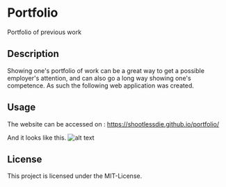 # Portfolio
Portfolio of previous work

## Description
Showing one's portfolio of work can be a great way to get a possible employer's attention, and can also go a long way showing one's competence. As such the following web application was created.

## Usage

The website can be accessed on : https://shootlessdie.github.io/portfolio/


And it looks like this.
![alt text](screenshot.png)
    

## License

This project is licensed under the MIT-License.
